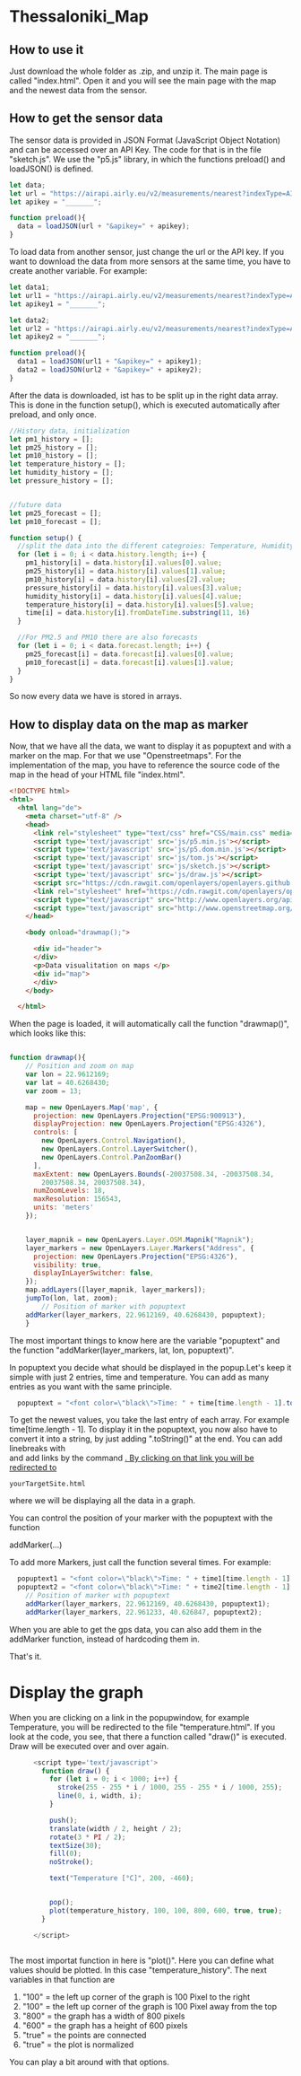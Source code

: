 # Thessaloniki_Map

## How to use it
Just download the whole folder as .zip, and unzip it. The main page is called "index.html". Open it and you will see the main page with the map and the newest data from the sensor.

## How to get the sensor data

The sensor data is provided in JSON Format (JavaScript Object Notation) and can be accessed over an API Key. The code for that is in the file "sketch.js". We use the "p5.js" library, in which the functions preload() and loadJSON() is defined.

```javascript
let data;
let url = "https://airapi.airly.eu/v2/measurements/nearest?indexType=AIRLY_CAQI&lat=40.626735&lng=22.961053&maxDistanceKM=1";
let apikey = "_______";

function preload(){
  data = loadJSON(url + "&apikey=" + apikey);
}
```
To load data from another sensor, just change the url or the API key. If you want to download the data from more sensors at the same time, you have to create another variable. For example:

```javascript
let data1;
let url1 = "https://airapi.airly.eu/v2/measurements/nearest?indexType=AIRLY_CAQI&lat=40.626735&lng=22.961053&maxDistanceKM=1";
let apikey1 = "_______";

let data2;
let url2 = "https://airapi.airly.eu/v2/measurements/nearest?indexType=AIRLY_CAQI&lat=40.626735&lng=22.961053&maxDistanceKM=1";
let apikey2 = "_______";

function preload(){
  data1 = loadJSON(url1 + "&apikey=" + apikey1);
  data2 = loadJSON(url2 + "&apikey=" + apikey2);
}
```

After the data is downloaded, ist has to be split up in the right data array. This is done in the function setup(), which is executed automatically after preload, and only once.

```javascript
//History data, initialization
let pm1_history = [];
let pm25_history = [];
let pm10_history = [];
let temperature_history = [];
let humidity_history = [];
let pressure_history = [];


//future data
let pm25_forecast = [];
let pm10_forecast = [];

function setup() {
  //split the data into the different categroies: Temperature, Humidity, Pressure, PM's
  for (let i = 0; i < data.history.length; i++) {
    pm1_history[i] = data.history[i].values[0].value;
    pm25_history[i] = data.history[i].values[1].value;
    pm10_history[i] = data.history[i].values[2].value;
    pressure_history[i] = data.history[i].values[3].value;
    humidity_history[i] = data.history[i].values[4].value;
    temperature_history[i] = data.history[i].values[5].value;
    time[i] = data.history[i].fromDateTime.substring(11, 16)
  }

  //For PM2.5 and PM10 there are also forecasts
  for (let i = 0; i < data.forecast.length; i++) {
    pm25_forecast[i] = data.forecast[i].values[0].value;
    pm10_forecast[i] = data.forecast[i].values[1].value;
  }
}

```
So now every data we have is stored in arrays.

## How to display data on the map as marker

Now, that we have all the data, we want to display it as popuptext and with a marker on the map. For that we use "Openstreetmaps". For the implementation of the map, you have to reference the source code of the map in the head of your HTML file "index.html".


```html
<!DOCTYPE html>
<html>
  <html lang="de">
    <meta charset="utf-8" />
    <head>
      <link rel="stylesheet" type="text/css" href="CSS/main.css" media="screen" />
      <script type='text/javascript' src='js/p5.min.js'></script>
      <script type='text/javascript' src='js/p5.dom.min.js'></script>
      <script type='text/javascript' src='js/tom.js'></script>
      <script type='text/javascript' src='js/sketch.js'></script>
      <script type='text/javascript' src='js/draw.js'></script>
      <script src="https://cdn.rawgit.com/openlayers/openlayers.github.io/master/en/v5.3.0/build/ol.js"></script>
      <link rel="stylesheet" href="https://cdn.rawgit.com/openlayers/openlayers.github.io/master/en/v5.3.0/css/ol.css">
      <script type="text/javascript" src="http://www.openlayers.org/api/OpenLayers.js"></script>
      <script type="text/javascript" src="http://www.openstreetmap.org/openlayers/OpenStreetMap.js"></script>
    </head>

    <body onload="drawmap();">

      <div id="header">
      </div>
      <p>Data visualitation on maps </p>
      <div id="map">
      </div>
    </body>

  </html>

```
When the page is loaded, it will automatically call the function "drawmap()", which looks like this:

```javascript

function drawmap(){
    // Position and zoom on map
    var lon = 22.9612169;
    var lat = 40.6268430;
    var zoom = 13;

    map = new OpenLayers.Map('map', {
      projection: new OpenLayers.Projection("EPSG:900913"),
      displayProjection: new OpenLayers.Projection("EPSG:4326"),
      controls: [
        new OpenLayers.Control.Navigation(),
        new OpenLayers.Control.LayerSwitcher(),
        new OpenLayers.Control.PanZoomBar()
      ],
      maxExtent: new OpenLayers.Bounds(-20037508.34, -20037508.34,
        20037508.34, 20037508.34),
      numZoomLevels: 18,
      maxResolution: 156543,
      units: 'meters'
    });


    layer_mapnik = new OpenLayers.Layer.OSM.Mapnik("Mapnik");
    layer_markers = new OpenLayers.Layer.Markers("Address", {
      projection: new OpenLayers.Projection("EPSG:4326"),
      visibility: true,
      displayInLayerSwitcher: false,
    });
    map.addLayers([layer_mapnik, layer_markers]);
    jumpTo(lon, lat, zoom);
        // Position of marker with popuptext
    addMarker(layer_markers, 22.9612169, 40.6268430, popuptext);
    }

```

The most important things to know here are the variable "popuptext" and the function "addMarker(layer_markers, lat, lon, popuptext)".

In popuptext you decide what should be displayed in the popup.Let's keep it simple with just 2 entries, time and temperature. You can add as many entries as you want with the same principle.


```javascript
  popuptext = "<font color=\"black\">Time: " + time[time.length - 1].toString() + "<br>Temperature = <a href='temperature.html'>" + temperature_history[temperature_history.length - 1].toString() + " °C</a></font>";
```

To get the newest values, you take the last entry of each array. For example time[time.length - 1]. To display it in the popuptext, you now also have to convert it into a string, by just adding ".toString()" at the end. You can add linebreaks with <br> and add links by the command  <a href='yourTargetSite.html'> .
By clicking on that link you will be redirected to 
  ```html 
  yourTargetSite.html 
  ```
  where we will be displaying all the data in a graph.


You can control the position of your marker with the popuptext with the function

addMarker(...)

To add more Markers, just call the function several times. For example:

```javascript
  popuptext1 = "<font color=\"black\">Time: " + time1[time.length - 1].toString() + "<br>Temperature = <a href='temperature1.html'>" + temperature_history1[temperature_history1.length - 1].toString() + " °C</a></font>";
  popuptext2 = "<font color=\"black\">Time: " + time2[time.length - 1].toString() + "<br>Temperature = <a href='temperature2.html'>" + temperature_history2[temperature_history2.length - 1].toString() + " °C</a></font>";
    // Position of marker with popuptext
    addMarker(layer_markers, 22.9612169, 40.6268430, popuptext1);
    addMarker(layer_markers, 22.961233, 40.626847, popuptext2);

```

When you are able to get the gps data, you can also add them in the addMarker function, instead of hardcoding them in.

That's it.


# Display the graph

When you are clicking on a link in the popupwindow, for example Temperature, you will be redirected to the file "temperature.html". If you look at the code, you see, that there a function called "draw()" is executed. Draw will be executed over and over again. 

```javascript
      <script type='text/javascript'>
        function draw() {
          for (let i = 0; i < 1000; i++) {
            stroke(255 - 255 * i / 1000, 255 - 255 * i / 1000, 255);
            line(0, i, width, i);
          }

          push();
          translate(width / 2, height / 2);
          rotate(3 * PI / 2);
          textSize(30);
          fill(0);
          noStroke();

          text("Temperature [°C]", 200, -460);


          pop();
          plot(temperature_history, 100, 100, 800, 600, true, true);
        }

      </script>
      
```

The most importat function in here is "plot()". Here you can define what values should be plotted. In this case "temperature_history". The next variables in that function are
1) "100" =  the left up corner of the graph is 100 Pixel to the right
2) "100" =  the left up corner of the graph is 100 Pixel away from the top
3) "800" =  the graph has a width of 800 pixels
4) "600" =  the graph has a height of 600 pixels
5) "true" =  the points are connected
6) "true" =  the plot is normalized

You can play a bit around with that options.

